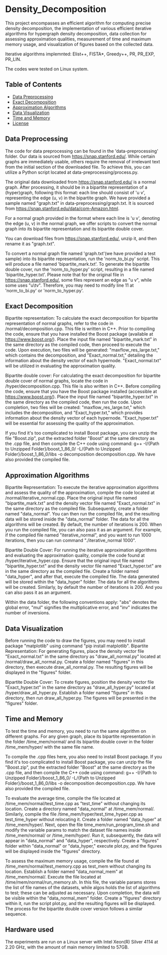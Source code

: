# Density_Decomposition
This project encompasses an efficient algorithm for computing precise density decomposition, the implementation of various efficient iterative algorithms for hypergraph density decomposition, data collection for assessing approximation qualities, measurement of time and maximum memory usage, and visualization of figures based on the collected data. 

Iterative algorithms implemnted: Elist++, FISTA*, Greedy++, PR, PR_EXP, PR_LIN. 

The codes were tested on Linux system. 

## Table of Contents

- [Data Preprocessing](#Data-Preprocessing)
- [Exact Decomposition](#Exact-Decomposition)
- [Approximation Algorithms](#Approximation)
- [Data Visualization](#Visualization)
- [Time and Memory](#Time_Mem)
- [License](#license)

## Data Preprocessing
The code for data preprocessing can be found in the 'data-preprocessing' folder. Our data is sourced from https://snap.stanford.edu/. While certain graphs are immediately usable, others require the removal of irrelevant text from the initial section of the downloaded file. To achieve this, you can utilize a Python script located at data-preprocessing/process.py. 

The original data downloaded from https://snap.stanford.edu/ is a normal graph. After processing, it should be in a bipartite representation of a (hyper)graph, following this format: each line should consist of 'u v', representing the edge (u, v) in the bipartite graph. We have provided a sample named "graph.txt" in data-preprocessing/graph.txt. It is sourced from https://snap.stanford.edu/data/com-Amazon.html. 

For a normal graph provided in the format where each line is 'u v', denoting the edge (u, v) in the normal graph, we offer scripts to convert the normal graph into its bipartite representation and its bipartite double cover. 

You can download files from https://snap.stanford.edu/, unzip it, and then rename it as "graph.txt". 

To convert a normal graph file named 'graph.txt'(we have provided a test sample) into its bipartite representation, run the 'norm_to_bi.py' script. This will produce a file named 'bipartite_mark.txt'. To generate the bipartite double cover, run the 'norm_to_hyper.py' script, resulting in a file named 'bipartite_hyper.txt'. Please note that for the original file in https://snap.stanford.edu/, some files represent an edge as "u v", while some uses "u\tv". Therefore, you may need to modify line 11 at 'norm_to_bi.py' or 'norm_to_hyper.py'. 

## Exact Decomposition
Bipartite representation: To calculate the exact decomposition for bipartite representation of normal graphs, refer to the code in /normal/decomposition.cpp. This file is written in C++. Prior to compiling the code, ensure that you have installed the Boost package (available at https://www.boost.org/). Place the input file named "bipartite_mark.txt" in the same directory as the compiled code, then proceed to execute the code. Upon execution, two files will be generated: "maxflow_res_large.txt," which contains the decomposition, and "Exact_normal.txt," detailing the information about the density vector of each hypernode. "Exact_normal.txt" will be utilized in evaluating the approximation quality.

Bipartite double cover: For calculating the exact decomposition for bipartite double cover of normal graphs, locate the code in /hyper/decomposition.cpp. This file is also written in C++. Before compiling the code, ensure that you have the Boost package installed (accessible at https://www.boost.org/). Place the input file named "bipartite_hyper.txt" in the same directory as the compiled code, then run the code. Upon completion, two files will be created: "maxflow_res_large.txt," which includes the decomposition, and "Exact_hyper.txt," which provides information about the density vector of each hypernode. "Exact_hyper.txt" will be essential for assessing the quality of the approximation.

If you find it's too complicated to install Boost package, you can unzip the file "Boost.zip", put the extracted folder "Boost" at the same directory as the .cpp file, and then compile the C++ code using command: g++ -I/{Path to Unzipped Folder}/boost_1_86_0/ -L/{Path to Unzipped Folder}/boost_1_86_0/libs -o decomposition decomposition.cpp. We have also provided the compiled file. 


## Approximation Algorithms
Bipartite Representation:
To execute the iterative approximation algorithms and assess the quality of the approximation, compile the code located at /normal/iterative_normal.cpp. Place the original input file named "bipartite_mark.txt" and the density vector file named "Exact_normal.txt" in the same directory as the compiled file. Subsequently, create a folder named "data_normal". You can then run the compiled file, and the resulting data will be stored inside the "data_normal" folder. The data for all the algorithms will be created. By default, the number of iterations is 200. When you run the compiled file, you can also pass it as an argument. For example, if the compiled file named "iterative_normal", and you want to run 1000 iterations, then you can run command "./iterative_normal 1000". 

Bipartite Double Cover:
For running the iterative approximation algorithms and evaluating the approximation quality, compile the code found at /hyper/iterative_hyper.cpp. Ensure that the original input file named "bipartite_hyper.txt" and the density vector file named "Exact_hyper.txt" are in the same directory as the compiled file. Create a folder named "data_hyper", and after that, execute the compiled file. The data generated will be stored within the "data_hyper" folder. The data for all the algorithms will be created. Similarly, by default the number of iterations is 200. And you can also pass it as an argument. 

Within the data folder, the following conventions apply: "abs" denotes the global error, "mul" signifies the multiplicative error, and "inv" indicates the number of inversions.

## Data Visualization
Before running the code to draw the figures, you may need to install package "matplotlib" using command "pip install matplotlib". 
Bipartite Representation:
For generating figures, place the density vector file "Exact_normal.txt" in the same directory as "draw_all_normal.py" located at /normal/draw_all_normal.py. Create a folder named "figures" in this directory, then execute draw_all_normal.py. The resulting figures will be displayed in the "figures" folder.

Bipartite Double Cover:
To create figures, position the density vector file "Exact_hyper.txt" in the same directory as "draw_all_hyper.py" located at /hyper/draw_all_hyper.py. Establish a folder named "figures" in this directory, then run draw_all_hyper.py. The figures will be presented in the "figures" folder.

## Time and Memory
To test the time and memory, you need to run the same algorithm on different graphs. For any given graph, place its bipartite representation in the folder /time_mem/normal/ and its bipartite double cover in the folder /time_mem/hyper/ with the same file name.

To compile the .cpp files here, you also need to install Boost package. If you find it's too complicated to install Boost package, you can unzip the file "Boost.zip", put the extracted folder "Boost" at the same directory as the .cpp file, and then compile the C++ code using command: g++ -I/{Path to Unzipped Folder}/boost_1_86_0/ -L/{Path to Unzipped Folder}/boost_1_86_0/libs -o decomposition decomposition.cpp. We have also provided the compiled file. 

To evaluate the average time, compile the file located at /time_mem/normal/test_time.cpp as "test_time" without changing its location. Create a directory named "data_normal" at /time_mem/normal/. Similarly, compile the file /time_mem/hyper/test_time_hyper.cpp as test_time_hyper without relocating it. Create a folder named "data_hyper" at /time_mem/hyper/. Next, open the file time_mem/run_program_time.sh and modify the variable params to match the dataset file names inside /time_mem/normal/ or /time_mem/hyper/. Run it, subsequently, the data will appear in "data_normal" and "data_hyper", respectively. Create a "figures" folder within "data_normal" or "data_hyper," execute plot.py, and the figures will be displayed inside the "figures" directory.

To assess the maximum memory usage, compile the file found at /time_mem/normal/test_memory.cpp as test_mem without changing its location. Establish a folder named "data_normal_mem" at /time_mem/normal/. Execute the file located at /time/mem/normal/run_memory.sh. In this file, the variable params stores the list of file names of the datasets, while algos holds the list of algorithms to test; these can be adjusted as necessary. Upon completion, the data will be visible within the "data_normal_mem" folder. Create a "figures" directory within it, run the script plot.py, and the resulting figures will be displayed. The process for the bipartite double cover version follows a similar sequence.

## Hardware used
The experiments are run on a Linux server with Intel Xeon(R) Silver 4114 at 2.20 GHz, with the amount of main memory limited to 57GB.


